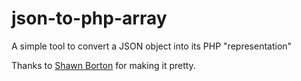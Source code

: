 json-to-php-array
=================

A simple tool to convert a JSON object into its PHP "representation"


Thanks to [Shawn Borton](http://shawnborton.net/) for making it pretty.
 
 

